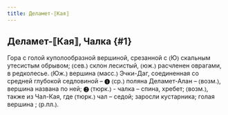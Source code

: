 ```yaml
---
title: Деламет-⟦Кая⟧
---
```

## Деламет-⟦Кая⟧, Чалка {#1}

Гора с голой куполообразной вершиной, срезанной с ⦅Ю⦆ скальным утесистым обрывом; ⦅сев.⦆ склон лесистый, ⦅юж.⦆ расчленен оврагами, в редколесье. ⦅Юж.⦆ вершина ⦅масс.⦆ Эчки-Даг, соединенная со средней глубокой седловиной – ❶ ⦅ср.⦆ поляна Деламет-Алан – ⦅возм.⦆, вершина названа по ней; ❷ ⦅тюрк.⦆ - чалка – спина, хребет; ⦅возм.⦆, также из Чал-Кая, где ⦅тюрк.⦆ чал – седой; заросли кустарника; голая вершина ; ⦅р.пл.⦆.
